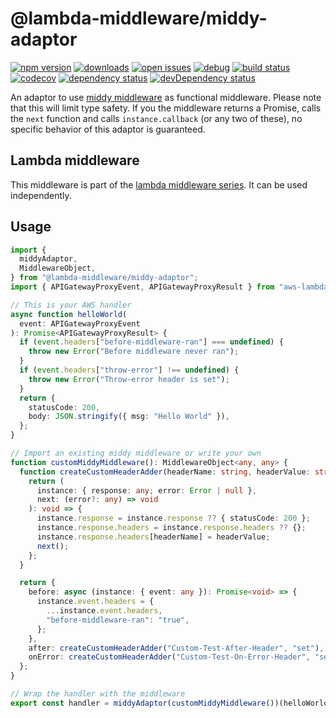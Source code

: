 # @lambda-middleware/middy-adaptor

[![npm version](https://badge.fury.io/js/%40lambda-middleware%2Fmiddy-adaptor.svg)](https://npmjs.org/package/@lambda-middleware/middy-adaptor)
[![downloads](https://img.shields.io/npm/dw/%40lambda-middleware%2Fmiddy-adaptor.svg)](https://npmjs.org/package/@lambda-middleware/middy-adaptor)
[![open issues](https://img.shields.io/github/issues-raw/dbartholomae/lambda-middleware.svg)](https://github.com/dbartholomae/lambda-middleware/issues)
[![debug](https://img.shields.io/badge/debug-blue.svg)](https://github.com/visionmedia/debug#readme)
[![build status](https://github.com/dbartholomae/lambda-middleware/workflows/.github/workflows/build.yml/badge.svg?branch=main)](https://github.com/dbartholomae/lambda-middleware/actions?query=workflow%3A.github%2Fworkflows%2Fbuild.yml)
[![codecov](https://codecov.io/gh/dbartholomae/lambda-middleware/branch/main/graph/badge.svg)](https://codecov.io/gh/dbartholomae/lambda-middleware)
[![dependency status](https://david-dm.org/dbartholomae/lambda-middleware.svg?theme=shields.io)](https://david-dm.org/dbartholomae/lambda-middleware)
[![devDependency status](https://david-dm.org/dbartholomae/lambda-middleware/dev-status.svg)](https://david-dm.org/dbartholomae/lambda-middleware?type=dev)

An adaptor to use [middy middleware](https://github.com/middyjs/middy) as functional middleware.
Please note that this will limit type safety.
If you the middleware returns a Promise, calls the `next` function and calls `instance.callback` (or any two of these), no specific behavior of this adaptor is guaranteed.

## Lambda middleware

This middleware is part of the [lambda middleware series](https://dbartholomae.github.io/lambda-middleware/). It can be used independently.

## Usage

```typescript
import {
  middyAdaptor,
  MiddlewareObject,
} from "@lambda-middleware/middy-adaptor";
import { APIGatewayProxyEvent, APIGatewayProxyResult } from "aws-lambda";

// This is your AWS handler
async function helloWorld(
  event: APIGatewayProxyEvent
): Promise<APIGatewayProxyResult> {
  if (event.headers["before-middleware-ran"] === undefined) {
    throw new Error("Before middleware never ran");
  }
  if (event.headers["throw-error"] !== undefined) {
    throw new Error("Throw-error header is set");
  }
  return {
    statusCode: 200,
    body: JSON.stringify({ msg: "Hello World" }),
  };
}

// Import an existing middy middleware or write your own
function customMiddyMiddleware(): MiddlewareObject<any, any> {
  function createCustomHeaderAdder(headerName: string, headerValue: string) {
    return (
      instance: { response: any; error: Error | null },
      next: (error?: any) => void
    ): void => {
      instance.response = instance.response ?? { statusCode: 200 };
      instance.response.headers = instance.response.headers ?? {};
      instance.response.headers[headerName] = headerValue;
      next();
    };
  }

  return {
    before: async (instance: { event: any }): Promise<void> => {
      instance.event.headers = {
        ...instance.event.headers,
        "before-middleware-ran": "true",
      };
    },
    after: createCustomHeaderAdder("Custom-Test-After-Header", "set"),
    onError: createCustomHeaderAdder("Custom-Test-On-Error-Header", "set"),
  };
}

// Wrap the handler with the middleware
export const handler = middyAdaptor(customMiddyMiddleware())(helloWorld);
```
